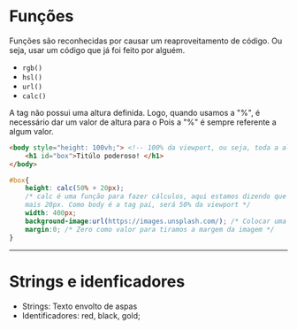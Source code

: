 # Funções 
Funções são reconhecidas por causar um reaproveitamento de código. 
Ou seja, usar um código que já foi feito por alguém. 
* ```rgb()```
* ```hsl()```
* ```url()```
* ```calc() ```

A tag <body> não possui uma altura definida.
Logo, quando usamos a "%", é necessário dar um valor de altura para o <body>
Pois a "%" é sempre referente a algum valor. 

```HTML 
<body style="height: 100vh;"> <!-- 100% da viewport, ou seja, toda a altura da parte vísivel da página -->
    <h1 id="box">Titúlo poderoso! </h1>
</body>
```

```CSS
#box{ 
    height: calc(50% + 20px); 
    /* calc é uma função para fazer cálculos, aqui estamos dizendo que será pego 50% da altura do height e somar
    mais 20px. Como body é a tag pai, será 50% da viewport */  
    width: 400px; 
    background-image:url(https://images.unsplash.com/); /* Colocar uma imagem como background */
    margin:0; /* Zero como valor para tiramos a margem da imagem */ 
} 
```
________________________________________________________________________________________________________________
# Strings e idenficadores 

* Strings: Texto envolto de aspas 
* Identificadores: red, black, gold;

